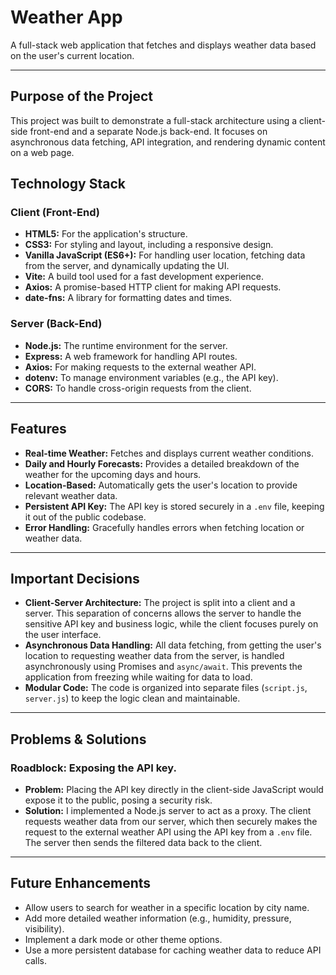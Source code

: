# Weather App

A full-stack web application that fetches and displays weather data based on the user's current location.

---

## Purpose of the Project

This project was built to demonstrate a full-stack architecture using a client-side front-end and a separate Node.js back-end. It focuses on asynchronous data fetching, API integration, and rendering dynamic content on a web page.

## Technology Stack

### Client (Front-End)
- **HTML5:** For the application's structure.
- **CSS3:** For styling and layout, including a responsive design.
- **Vanilla JavaScript (ES6+):** For handling user location, fetching data from the server, and dynamically updating the UI.
- **Vite:** A build tool used for a fast development experience.
- **Axios:** A promise-based HTTP client for making API requests.
- **date-fns:** A library for formatting dates and times.

### Server (Back-End)
- **Node.js:** The runtime environment for the server.
- **Express:** A web framework for handling API routes.
- **Axios:** For making requests to the external weather API.
- **dotenv:** To manage environment variables (e.g., the API key).
- **CORS:** To handle cross-origin requests from the client.

---

## Features
* **Real-time Weather:** Fetches and displays current weather conditions.
* **Daily and Hourly Forecasts:** Provides a detailed breakdown of the weather for the upcoming days and hours.
* **Location-Based:** Automatically gets the user's location to provide relevant weather data.
* **Persistent API Key:** The API key is stored securely in a `.env` file, keeping it out of the public codebase.
* **Error Handling:** Gracefully handles errors when fetching location or weather data.

---

## Important Decisions
* **Client-Server Architecture:** The project is split into a client and a server. This separation of concerns allows the server to handle the sensitive API key and business logic, while the client focuses purely on the user interface.
* **Asynchronous Data Handling:** All data fetching, from getting the user's location to requesting weather data from the server, is handled asynchronously using Promises and `async/await`. This prevents the application from freezing while waiting for data to load.
* **Modular Code:** The code is organized into separate files (`script.js`, `server.js`) to keep the logic clean and maintainable.

---

## Problems & Solutions

### Roadblock: Exposing the API key.
* **Problem:** Placing the API key directly in the client-side JavaScript would expose it to the public, posing a security risk.
* **Solution:** I implemented a Node.js server to act as a proxy. The client requests weather data from our server, which then securely makes the request to the external weather API using the API key from a `.env` file. The server then sends the filtered data back to the client.

---

## Future Enhancements
* Allow users to search for weather in a specific location by city name.
* Add more detailed weather information (e.g., humidity, pressure, visibility).
* Implement a dark mode or other theme options.
* Use a more persistent database for caching weather data to reduce API calls.